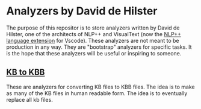 # Analyzers by David de Hilster

The purpose of this repositor is to store analyzers written by David de Hilster, one of the architects of NLP++ and VisualText (now the [NLP++ language extension](http://vscode.visualtext.org) for Vscode). These analyzers are not meant to be production in any way. They are "bootstrap" analyzers for specific tasks. It is the hope that these analyzers will be useful or inspiring to someone.

## [KB to KBB](https://github.com/VisualText/dehilster-analyzers/tree/main/KBtoKBB)

These are analyzers for converting KB files to KBB files. The idea is to make as many of the KB files in human readable form. The idea is to eventually replace all kb files.
